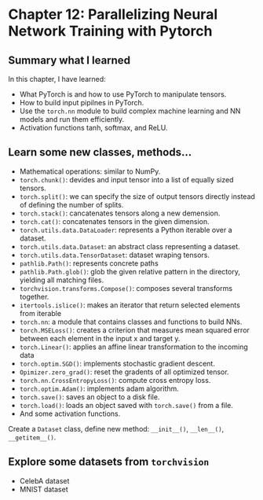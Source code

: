 # Chapter 12: Parallelizing Neural Network Training with Pytorch

## Summary what I learned
In this chapter, I have learned:
- What PyTorch is and how to use PyTorch to manipulate tensors.
- How to build input pipilnes in PyTorch.
- Use the `torch.nn` module to build complex machine learning and NN models and run them efficiently.
- Activation functions tanh, softmax, and ReLU.

## Learn some new classes, methods...
- Mathematical operations: similar to NumPy.
- `torch.chunk()`: devides and input tensor into a list of equally sized tensors.
- `torch.split()`: we can specify the size of output tensors directly instead of defining the number of splits.
- `torch.stack()`: cancatenates tensors along a new demension.
- `torch.cat()`: concatenates tensors in the given dimension.
- `torch.utils.data.DataLoader`: represents a Python iterable over a dataset.
- `torch.utils.data.Dataset`: an abstract class representing a dataset.
- `torch.utils.data.TensorDataset`: dataset wraping tensors.
- `pathlib.Path()`: represents concrete paths
- `pathlib.Path.glob()`: glob the given relative pattern in the directory, yielding all matching files.
- `torchvision.transforms.Compose()`: composes several transforms together.
- `itertools.islice()`: makes an iterator that return selected elements from iterable
- `torch.nn`: a module that contains classes and functions to build NNs.
- `torch.MSELoss()`: creates a criterion that measures mean squared error between each element in the input x and target y.
- `torch.Linear()`: applies an affine linear transformation to the incoming data
- `torch.optim.SGD()`: implements stochastic gradient descent.
- `Opimizer.zero_grad()`: reset the gradents of all optimized tensor.
- `torch.nn.CrossEntropyLoss()`: compute cross entropy loss.
- `torch.optim.Adam()`: implements adam algorithm.
- `torch.save()`: saves an object to a disk file.
- `torch.load()`: loads an object saved with `torch.save()` from a file.
- And some activation functions.

Create a `Dataset` class, define new method: `__init__()`, `__len__()`, `__getitem__()`.

## Explore some datasets from `torchvision`
- CelebA dataset
- MNIST dataset